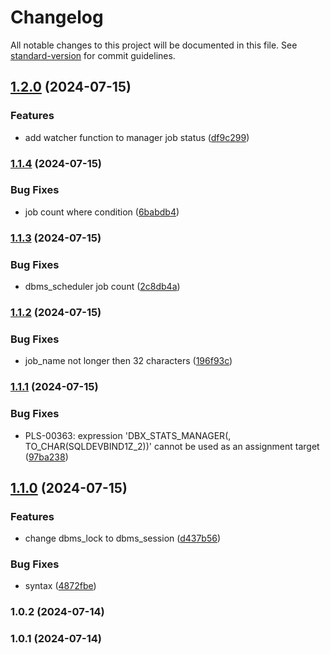 # Changelog

All notable changes to this project will be documented in this file. See [standard-version](https://github.com/conventional-changelog/standard-version) for commit guidelines.

## [1.2.0](https://github.com/dbdevmaster/dbx_stats/compare/v1.1.4...v1.2.0) (2024-07-15)


### Features

* add watcher function to manager job status ([df9c299](https://github.com/dbdevmaster/dbx_stats/commit/df9c299df9583090e602287802588f1dec25e62a))

### [1.1.4](https://github.com/dbdevmaster/dbx_stats/compare/v1.1.3...v1.1.4) (2024-07-15)


### Bug Fixes

* job count where condition ([6babdb4](https://github.com/dbdevmaster/dbx_stats/commit/6babdb45e7fc4cb687ce24828ceac9c3abbb4463))

### [1.1.3](https://github.com/dbdevmaster/dbx_stats/compare/v1.1.2...v1.1.3) (2024-07-15)


### Bug Fixes

* dbms_scheduler job count ([2c8db4a](https://github.com/dbdevmaster/dbx_stats/commit/2c8db4a8e2cfee4936720ea55c045df55ef3c165))

### [1.1.2](https://github.com/dbdevmaster/dbx_stats/compare/v1.1.1...v1.1.2) (2024-07-15)


### Bug Fixes

* job_name not longer then 32 characters ([196f93c](https://github.com/dbdevmaster/dbx_stats/commit/196f93c7e2d6f7d0d010c8802ba4244f806e712d))

### [1.1.1](https://github.com/dbdevmaster/dbx_stats/compare/v1.1.0...v1.1.1) (2024-07-15)


### Bug Fixes

* PLS-00363: expression 'DBX_STATS_MANAGER(<null>, TO_CHAR(SQLDEVBIND1Z_2))' cannot be used as an assignment target ([97ba238](https://github.com/dbdevmaster/dbx_stats/commit/97ba23883d8abc1d52697c1822fe57d906d04674))

## [1.1.0](https://github.com/dbdevmaster/dbx_stats/compare/v1.0.2...v1.1.0) (2024-07-15)


### Features

* change dbms_lock to dbms_session ([d437b56](https://github.com/dbdevmaster/dbx_stats/commit/d437b568c7ff4f7d12ad701aee5191afde040543))


### Bug Fixes

* syntax ([4872fbe](https://github.com/dbdevmaster/dbx_stats/commit/4872fbe8466daa2b1483159cca247f63c20dea46))

### 1.0.2 (2024-07-14)

### 1.0.1 (2024-07-14)
